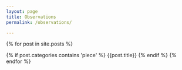 ```yaml
---
layout: page
title: Observations
permalink: /observations/

---
```

{% for post in site.posts %} 

  {% if post.categories contains 'piece' %}
  {{post.title}}
  {% endif %}
{% endfor %}

